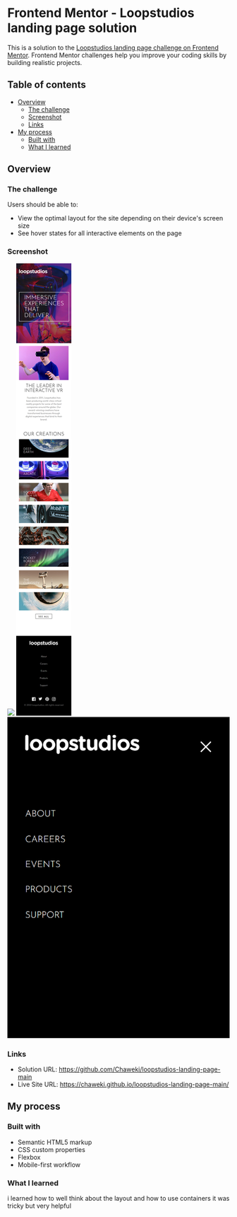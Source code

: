 # Frontend Mentor - Loopstudios landing page solution

This is a solution to the [Loopstudios landing page challenge on Frontend Mentor](https://www.frontendmentor.io/challenges/loopstudios-landing-page-N88J5Onjw). Frontend Mentor challenges help you improve your coding skills by building realistic projects. 

## Table of contents

- [Overview](#overview)
  - [The challenge](#the-challenge)
  - [Screenshot](#screenshot)
  - [Links](#links)
- [My process](#my-process)
  - [Built with](#built-with)
  - [What I learned](#what-i-learned)



## Overview

### The challenge

Users should be able to:

- View the optimal layout for the site depending on their device's screen size
- See hover states for all interactive elements on the page

### Screenshot

![](./desktop_view.png)
![](./mobile_view.png)
![](./burger_menu.png)




### Links

- Solution URL: https://github.com/Chaweki/loopstudios-landing-page-main
- Live Site URL: https://chaweki.github.io/loopstudios-landing-page-main/

## My process

### Built with

- Semantic HTML5 markup
- CSS custom properties
- Flexbox
- Mobile-first workflow

### What I learned

i learned how to well think about the layout and how to use containers it was tricky but very helpful 



